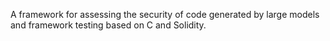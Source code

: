 A framework for assessing the security of code generated by large models and framework testing based on C and Solidity.